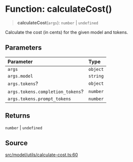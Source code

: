 # Function: calculateCost()

> **calculateCost**(`args`): `number` \| `undefined`

Calculate the cost (in cents) for the given model and tokens.

## Parameters

| Parameter | Type |
| :------ | :------ |
| `args` | `object` |
| `args.model` | `string` |
| `args.tokens`? | `object` |
| `args.tokens.completion_tokens`? | `number` |
| `args.tokens.prompt_tokens` | `number` |

## Returns

`number` \| `undefined`

## Source

[src/model/utils/calculate-cost.ts:60](https://github.com/dexaai/llm-tools/blob/5018eae/src/model/utils/calculate-cost.ts#L60)
